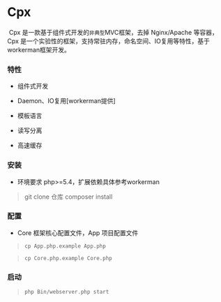 # Cpx

​    Cpx 是一款基于组件式开发的`非典型`MVC框架，去掉 Nginx/Apache 等容器，Cpx 是一个实验性的框架，支持常驻内存，命名空间、IO复用等特性，基于workerman框架开发。

### 特性

- 组件式开发


- Daemon、IO复用[workerman提供]
- 模板语言
- 读写分离
- 高速缓存

### 安装

* 环境要求 php>=5.4，扩展依赖具体参考workerman
> git clone 仓库
> composer install

### 配置

* Core 框架核心配置文件，App 项目配置文件

> `cp App.php.example App.php`

> `cp Core.php.example Core.php`

### 启动

> `php Bin/webserver.php start`